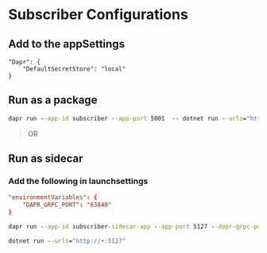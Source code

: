 # Subscriber Configurations

## Add to the appSettings

~~~config
"Dapr": {
    "DefaultSecretStore": "local"
}
~~~

## Run as a package

~~~cmd
dapr run --app-id subscriber --app-port 5001  -- dotnet run --urls="http://+:5001"
~~~

> OR

## Run as sidecar

### Add the following in launchsettings

~~~conf
"environmentVariables": {
    "DAPR_GRPC_PORT": "63840"
}
~~~

~~~cmd
dapr run --app-id subscriber-sidecar-app --app-port 5127 --dapr-grpc-port 63840 --log-as-json --enable-api-logging --log-level error
~~~

~~~cmd
dotnet run --urls="http://+:5127"
~~~
